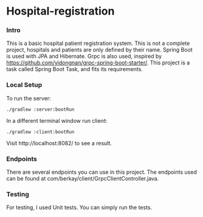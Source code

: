 # Hospital-registration
### Intro
This is a basic hospital patient registration system. This is not a complete project, hospitals and patients are only defined by their name. Spring Boot is used with JPA and Hibernate. Grpc is also used, inspired by https://github.com/yidongnan/grpc-spring-boot-starter/. This project is a task called Spring Boot Task, and fits its requirements.

### Local Setup
To run the server: 

```
./gradlew :server:bootRun
```

In a different terminal window run client:

```
./gradlew :client:bootRun
```

Visit http://localhost:8082/<endpoint> to see a result.

### Endpoints
There are several endpoints you can use in this project. The endpoints used can be found at com/berkay/client/GrpcClientController.java. 

### Testing

For testing, I used Unit tests. You can simply run the tests.
